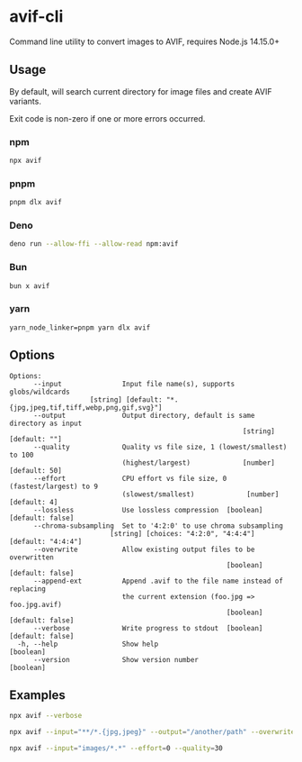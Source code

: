 # avif-cli

Command line utility to convert images to AVIF, requires Node.js 14.15.0+

## Usage

By default, will search current directory for image files and create AVIF variants.

Exit code is non-zero if one or more errors occurred.

### npm

```sh
npx avif
```

### pnpm

```sh
pnpm dlx avif
```

### Deno

```sh
deno run --allow-ffi --allow-read npm:avif
```
### Bun

```sh
bun x avif
```

### yarn
```
yarn_node_linker=pnpm yarn dlx avif
```

## Options

```
Options:
      --input               Input file name(s), supports globs/wildcards
                    [string] [default: "*.{jpg,jpeg,tif,tiff,webp,png,gif,svg}"]
      --output              Output directory, default is same directory as input
                                                          [string] [default: ""]
      --quality             Quality vs file size, 1 (lowest/smallest) to 100
                            (highest/largest)             [number] [default: 50]
      --effort              CPU effort vs file size, 0 (fastest/largest) to 9
                            (slowest/smallest)             [number] [default: 4]
      --lossless            Use lossless compression  [boolean] [default: false]
      --chroma-subsampling  Set to '4:2:0' to use chroma subsampling
                         [string] [choices: "4:2:0", "4:4:4"] [default: "4:4:4"]
      --overwrite           Allow existing output files to be overwritten
                                                      [boolean] [default: false]
      --append-ext          Append .avif to the file name instead of replacing
                            the current extension (foo.jpg => foo.jpg.avif)
                                                      [boolean] [default: false]
      --verbose             Write progress to stdout  [boolean] [default: false]
  -h, --help                Show help                                  [boolean]
      --version             Show version number                        [boolean]
```

## Examples

```sh
npx avif --verbose
```

```sh
npx avif --input="**/*.{jpg,jpeg}" --output="/another/path" --overwrite
```

```sh
npx avif --input="images/*.*" --effort=0 --quality=30
```
